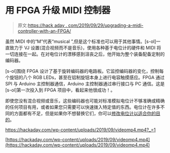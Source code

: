 # 用 FPGA 升级 MIDI 控制器

> 原文:[https://hack aday . com/2019/09/29/upgrading-a-midi-controller-with-an-FPGA/](https://hackaday.com/2019/09/29/upgrading-a-midi-controller-with-an-fpga/)

虽然 MIDI 中的“M”代表“musical ”,但是这个标准也可以用于其他事情。[s-ol]一直致力于 VJ 设置(混合视频而不是音乐)，使用各种基于电位计的硬件和 MIDI 将一切连接在一起。在对电位计的漂移感到沮丧之后，他开始为整个装备配备定制的编码器。

[s-ol]围绕 FPGA 设计了基于旋转编码器的电路板。它监控编码器的变化，控制每个旋钮的八个 RGB LEDs，甚至在铝制旋钮本身上进行电容触摸感应。FPGA 通过 SPI 与 Arduino 主控制器通信，Arduino 主控制器通过串行接口与 PC 通信。这是[s-ol]第一次投入到 FPGA 项目中，看起来他很成功！。

即使您没有混合视频或音乐，这些编码器也可能对标准模拟电位计不够准确或精确的任何项目有用，或者如果您只需要可以快速拨入特定值的东西。电位计在许多不同的方面都有不足，但是如果你不想替换它们，你可以[修改电位计以适合你的目的](https://hackaday.com/2015/02/11/digitally-controlled-pot-taper/)。

 <https://hackaday.com/wp-content/uploads/2019/09/videomp4.mp4?_=1>

[https://hackaday.com/wp-content/uploads/2019/09/videomp4.mp4](https://hackaday.com/wp-content/uploads/2019/09/videomp4.mp4)